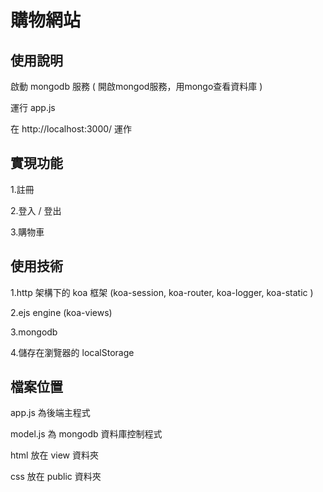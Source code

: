 # 購物網站 

## 使用說明
啟動 mongodb 服務 ( 開啟mongod服務，用mongo查看資料庫 )

運行 app.js

在 http://localhost:3000/ 運作

## 實現功能
1.註冊

2.登入 / 登出

3.購物車

## 使用技術
1.http 架構下的 koa 框架 (koa-session, koa-router, koa-logger, koa-static )

2.ejs engine (koa-views)

3.mongodb

4.儲存在瀏覽器的 localStorage 

## 檔案位置
app.js 為後端主程式

model.js 為 mongodb 資料庫控制程式

html 放在 view 資料夾

css 放在 public 資料夾
